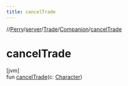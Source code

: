 ```yaml
---
title: cancelTrade
---
```

//[Perry](../../../../index.html)/[server](../../index.html)/[Trade](../index.html)/[Companion](index.html)/[cancelTrade](cancel-trade.html)



# cancelTrade



[jvm]\
fun [cancelTrade](cancel-trade.html)(c: [Character](../../../client/-character/index.html))




